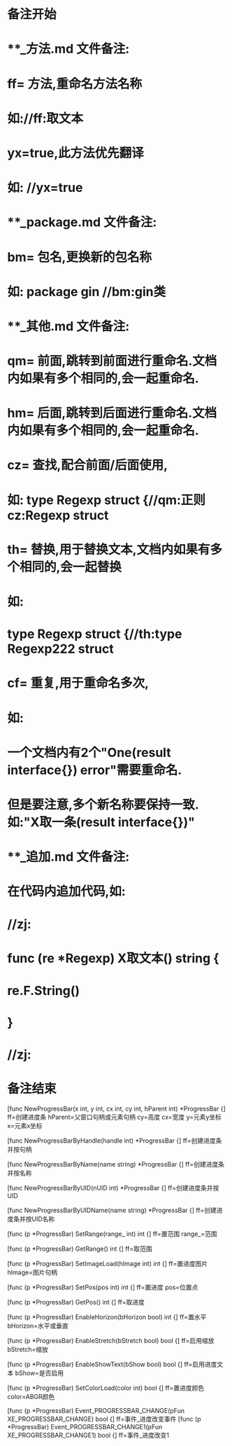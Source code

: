 # 备注开始
# **_方法.md 文件备注:
# ff= 方法,重命名方法名称
# 如://ff:取文本
#
# yx=true,此方法优先翻译
# 如: //yx=true

# **_package.md 文件备注:
# bm= 包名,更换新的包名称 
# 如: package gin //bm:gin类

# **_其他.md 文件备注:
# qm= 前面,跳转到前面进行重命名.文档内如果有多个相同的,会一起重命名.
# hm= 后面,跳转到后面进行重命名.文档内如果有多个相同的,会一起重命名.
# cz= 查找,配合前面/后面使用,
# 如: type Regexp struct {//qm:正则 cz:Regexp struct
#
# th= 替换,用于替换文本,文档内如果有多个相同的,会一起替换
# 如:
# type Regexp struct {//th:type Regexp222 struct
#
# cf= 重复,用于重命名多次,
# 如: 
# 一个文档内有2个"One(result interface{}) error"需要重命名.
# 但是要注意,多个新名称要保持一致. 如:"X取一条(result interface{})"

# **_追加.md 文件备注:
# 在代码内追加代码,如:
# //zj:
# func (re *Regexp) X取文本() string { 
# re.F.String()
# }
# //zj:
# 备注结束

[func NewProgressBar(x int, y int, cx int, cy int, hParent int) *ProgressBar {]
ff=创建进度条
hParent=父窗口句柄或元素句柄
cy=高度
cx=宽度
y=元素y坐标
x=元素x坐标

[func NewProgressBarByHandle(handle int) *ProgressBar {]
ff=创建进度条并按句柄

[func NewProgressBarByName(name string) *ProgressBar {]
ff=创建进度条并按名称

[func NewProgressBarByUID(nUID int) *ProgressBar {]
ff=创建进度条并按UID

[func NewProgressBarByUIDName(name string) *ProgressBar {]
ff=创建进度条并按UID名称

[func (p *ProgressBar) SetRange(range_ int) int {]
ff=置范围
range_=范围

[func (p *ProgressBar) GetRange() int {]
ff=取范围

[func (p *ProgressBar) SetImageLoad(hImage int) int {]
ff=置进度图片
hImage=图片句柄

[func (p *ProgressBar) SetPos(pos int) int {]
ff=置进度
pos=位置点

[func (p *ProgressBar) GetPos() int {]
ff=取进度

[func (p *ProgressBar) EnableHorizon(bHorizon bool) int {]
ff=置水平
bHorizon=水平或垂直

[func (p *ProgressBar) EnableStretch(bStretch bool) bool {]
ff=启用缩放
bStretch=缩放

[func (p *ProgressBar) EnableShowText(bShow bool) bool {]
ff=启用进度文本
bShow=是否启用

[func (p *ProgressBar) SetColorLoad(color int) bool {]
ff=置进度颜色
color=ABGR颜色

[func (p *ProgressBar) Event_PROGRESSBAR_CHANGE(pFun XE_PROGRESSBAR_CHANGE) bool {]
ff=事件_进度改变事件
[func (p *ProgressBar) Event_PROGRESSBAR_CHANGE1(pFun XE_PROGRESSBAR_CHANGE1) bool {]
ff=事件_进度改变1
